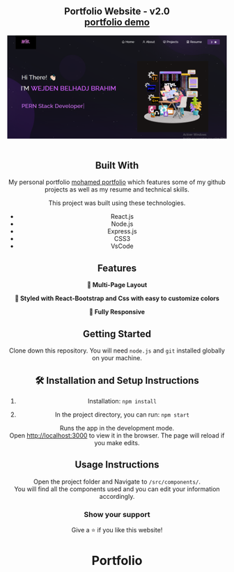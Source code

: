 <h2 align="center">
  Portfolio Website - v2.0<br/>
  <a href="https://bouraouii.github.io/Portfolio/" target="_blank">portfolio demo</a>
</h2>
<div align="center">
  <img alt="Demo" src="src/Assets/demo.PNG" />
</div>

<br/>

<center>


## Built With

My personal portfolio <a href="https://bouraouii.github.io/Portfolio/" target="_blank">mohamed portfolio</a> which features some of my github projects as well as my resume and technical skills.<br/>

This project was built using these technologies.

- React.js
- Node.js
- Express.js
- CSS3
- VsCode

## Features

**📖 Multi-Page Layout**

**🎨 Styled with React-Bootstrap and Css with easy to customize colors**

**📱 Fully Responsive**

## Getting Started

Clone down this repository. You will need `node.js` and `git` installed globally on your machine.

## 🛠 Installation and Setup Instructions

1. Installation: `npm install`

2. In the project directory, you can run: `npm start`

Runs the app in the development mode.\
Open [http://localhost:3000](http://localhost:3000) to view it in the browser.
The page will reload if you make edits.

## Usage Instructions

Open the project folder and Navigate to `/src/components/`. <br/>
You will find all the components used and you can edit your information accordingly.

### Show your support

Give a ⭐ if you like this website!
# Portfolio
